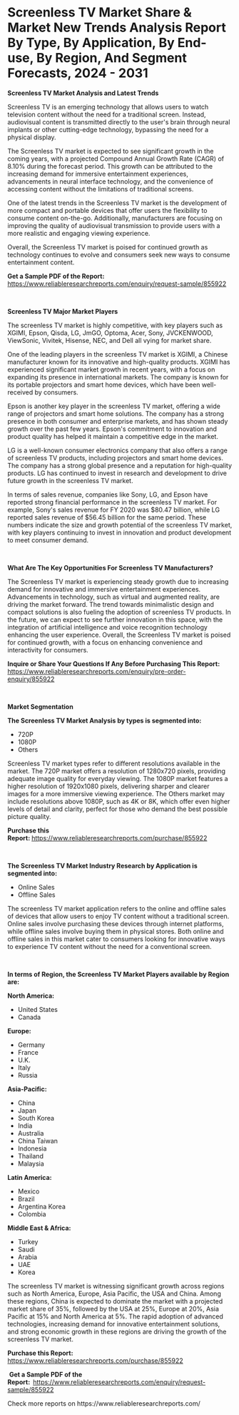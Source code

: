 <p><h1>Screenless TV Market Share & Market New Trends Analysis Report By Type, By Application, By End-use, By Region, And Segment Forecasts, 2024 - 2031</h1></p><p><strong>Screenless TV Market Analysis and Latest Trends</strong></p>
<p><p>Screenless TV is an emerging technology that allows users to watch television content without the need for a traditional screen. Instead, audiovisual content is transmitted directly to the user's brain through neural implants or other cutting-edge technology, bypassing the need for a physical display.</p><p>The Screenless TV market is expected to see significant growth in the coming years, with a projected Compound Annual Growth Rate (CAGR) of 8.10% during the forecast period. This growth can be attributed to the increasing demand for immersive entertainment experiences, advancements in neural interface technology, and the convenience of accessing content without the limitations of traditional screens.</p><p>One of the latest trends in the Screenless TV market is the development of more compact and portable devices that offer users the flexibility to consume content on-the-go. Additionally, manufacturers are focusing on improving the quality of audiovisual transmission to provide users with a more realistic and engaging viewing experience.</p><p>Overall, the Screenless TV market is poised for continued growth as technology continues to evolve and consumers seek new ways to consume entertainment content.</p></p>
<p><strong>Get a Sample PDF of the Report:&nbsp;</strong> <a href="https://www.reliableresearchreports.com/enquiry/request-sample/855922">https://www.reliableresearchreports.com/enquiry/request-sample/855922</a></p>
<p>&nbsp;</p>
<p><strong>Screenless TV Major Market Players</strong></p>
<p><p>The screenless TV market is highly competitive, with key players such as XGIMI, Epson, Qisda, LG, JmGO, Optoma, Acer, Sony, JVCKENWOOD, ViewSonic, Vivitek, Hisense, NEC, and Dell all vying for market share. </p><p>One of the leading players in the screenless TV market is XGIMI, a Chinese manufacturer known for its innovative and high-quality products. XGIMI has experienced significant market growth in recent years, with a focus on expanding its presence in international markets. The company is known for its portable projectors and smart home devices, which have been well-received by consumers.</p><p>Epson is another key player in the screenless TV market, offering a wide range of projectors and smart home solutions. The company has a strong presence in both consumer and enterprise markets, and has shown steady growth over the past few years. Epson's commitment to innovation and product quality has helped it maintain a competitive edge in the market.</p><p>LG is a well-known consumer electronics company that also offers a range of screenless TV products, including projectors and smart home devices. The company has a strong global presence and a reputation for high-quality products. LG has continued to invest in research and development to drive future growth in the screenless TV market.</p><p>In terms of sales revenue, companies like Sony, LG, and Epson have reported strong financial performance in the screenless TV market. For example, Sony's sales revenue for FY 2020 was $80.47 billion, while LG reported sales revenue of $56.45 billion for the same period. These numbers indicate the size and growth potential of the screenless TV market, with key players continuing to invest in innovation and product development to meet consumer demand.</p></p>
<p>&nbsp;</p>
<p><strong>What Are The Key Opportunities For Screenless TV Manufacturers?</strong></p>
<p><p>The Screenless TV market is experiencing steady growth due to increasing demand for innovative and immersive entertainment experiences. Advancements in technology, such as virtual and augmented reality, are driving the market forward. The trend towards minimalistic design and compact solutions is also fueling the adoption of screenless TV products. In the future, we can expect to see further innovation in this space, with the integration of artificial intelligence and voice recognition technology enhancing the user experience. Overall, the Screenless TV market is poised for continued growth, with a focus on enhancing convenience and interactivity for consumers.</p></p>
<p><strong>Inquire or Share Your Questions If Any Before Purchasing This Report:</strong> <a href="https://www.reliableresearchreports.com/enquiry/pre-order-enquiry/855922">https://www.reliableresearchreports.com/enquiry/pre-order-enquiry/855922</a></p>
<p>&nbsp;</p>
<p><strong>Market Segmentation</strong></p>
<p><strong>The Screenless TV Market Analysis by types is segmented into:</strong></p>
<p><ul><li>720P</li><li>1080P</li><li>Others</li></ul></p>
<p><p>Screenless TV market types refer to different resolutions available in the market. The 720P market offers a resolution of 1280x720 pixels, providing adequate image quality for everyday viewing. The 1080P market features a higher resolution of 1920x1080 pixels, delivering sharper and clearer images for a more immersive viewing experience. The Others market may include resolutions above 1080P, such as 4K or 8K, which offer even higher levels of detail and clarity, perfect for those who demand the best possible picture quality.</p></p>
<p><strong>Purchase this Report:&nbsp;</strong><a href="https://www.reliableresearchreports.com/purchase/855922">https://www.reliableresearchreports.com/purchase/855922</a></p>
<p>&nbsp;</p>
<p><strong>The Screenless TV Market Industry Research by Application is segmented into:</strong></p>
<p><ul><li>Online Sales</li><li>Offline Sales</li></ul></p>
<p><p>The screenless TV market application refers to the online and offline sales of devices that allow users to enjoy TV content without a traditional screen. Online sales involve purchasing these devices through internet platforms, while offline sales involve buying them in physical stores. Both online and offline sales in this market cater to consumers looking for innovative ways to experience TV content without the need for a conventional screen.</p></p>
<p>&nbsp;</p>
<p><strong>In terms of Region, the Screenless TV Market Players available by Region are:</strong></p>
<p>
    <p> <strong> North America: </strong>
        <ul>
            <li>United States</li>
            <li>Canada</li>
        </ul>
        </p> 
    <p> <strong> Europe: </strong>
        <ul>
            <li>Germany</li>
            <li>France</li>
            <li>U.K.</li>
            <li>Italy</li>
            <li>Russia</li>
        </ul>
        </p> 
    <p> <strong> Asia-Pacific: </strong>
        <ul>
            <li>China</li>
            <li>Japan</li>
            <li>South Korea</li>
            <li>India</li>
            <li>Australia</li>
            <li>China Taiwan</li>
            <li>Indonesia</li>
            <li>Thailand</li>
            <li>Malaysia</li>
        </ul>
        </p> 
    <p> <strong> Latin America: </strong>
        <ul>
            <li>Mexico</li>
            <li>Brazil</li>
            <li>Argentina Korea</li>
            <li>Colombia</li>
        </ul>
        </p> 
    <p> <strong> Middle East & Africa: </strong>
        <ul>
            <li>Turkey</li>
            <li>Saudi</li>
            <li>Arabia</li>
            <li>UAE</li>
            <li>Korea</li>
        </ul>
    </p>
    </p>
<p><p>The screenless TV market is witnessing significant growth across regions such as North America, Europe, Asia Pacific, the USA and China. Among these regions, China is expected to dominate the market with a projected market share of 35%, followed by the USA at 25%, Europe at 20%, Asia Pacific at 15% and North America at 5%. The rapid adoption of advanced technologies, increasing demand for innovative entertainment solutions, and strong economic growth in these regions are driving the growth of the screenless TV market.</p></p>
<p><strong>Purchase this Report: </strong><a href="https://www.reliableresearchreports.com/purchase/855922">https://www.reliableresearchreports.com/purchase/855922</a></p>
<p>&nbsp;<strong>Get a Sample PDF of the Report:&nbsp;&nbsp;</strong><a href="https://www.reliableresearchreports.com/enquiry/request-sample/855922">https://www.reliableresearchreports.com/enquiry/request-sample/855922</a></p>
<p><strong></strong></p>
<p>Check more reports on https://www.reliableresearchreports.com/</p>